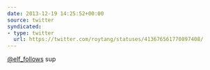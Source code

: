 ```yaml
---
date: 2013-12-19 14:25:52+00:00
source: twitter
syndicated:
- type: twitter
  url: https://twitter.com/roytang/statuses/413676561770897408/
---
```


[@elf_follows](https://twitter.com/elf_follows/) sup